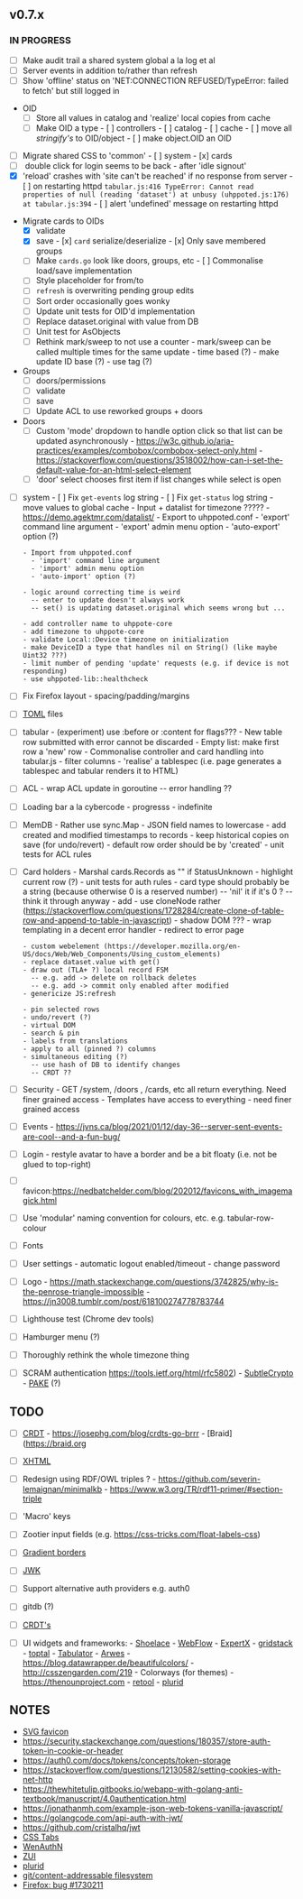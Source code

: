 ## v0.7.x

### IN PROGRESS

- [ ] Make audit trail a shared system global a la log et al
- [ ] Server events in addition to/rather than refresh
- [ ] Show 'offline' status on 'NET:CONNECTION REFUSED/TypeError: failed to fetch' but still logged in

- OID
  - [ ] Store all values in catalog and 'realize' local copies from cache
  - [ ] Make OID a type
        - [ ] controllers
        - [ ] catalog
        - [ ] cache
        - [ ] move all _stringify's_ to OID/object
        - [ ] make object.OID an OID

- [ ] Migrate shared CSS to 'common'
        - [ ] system
        - [x] cards
- [ ] <sigh> double click for login seems to be back - after 'idle signout'
- [x] 'reload' crashes with 'site can't be reached' if no response from server
      - [ ] on restarting httpd
      ```
      tabular.js:416 TypeError: Cannot read properties of null (reading 'dataset')
          at unbusy (uhppoted.js:176)
          at tabular.js:394
      ```
      - [ ] alert 'undefined' message on restarting httpd

- Migrate cards to OIDs
  - [x] validate
  - [x] save
        - [x] `card` serialize/deserialize
        - [x] Only save membered groups
  - [ ] Make `cards.go` look like doors, groups, etc
        - [ ] Commonalise load/save implementation
  - [ ] Style placeholder for from/to
  - [ ] `refresh` is overwriting pending group edits
  - [ ] Sort order occasionally goes wonky
  - [ ] Update unit tests for OID'd implementation
  - [ ] Replace dataset.original with value from DB
  - [ ] Unit test for AsObjects
  - [ ] Rethink mark/sweep to not use a counter
        - mark/sweep can be called multiple times for the same update
        - time based (?)
        - make update ID base (?)
        - use tag (?)

- Groups
  - [ ] doors/permissions
  - [ ] validate
  - [ ] save
  - [ ] Update ACL to use reworked groups + doors

- Doors
  - [ ] Custom 'mode' dropdown to handle option click so that list can be updated asynchronously
        - https://w3c.github.io/aria-practices/examples/combobox/combobox-select-only.html
        - https://stackoverflow.com/questions/3518002/how-can-i-set-the-default-value-for-an-html-select-element
  - [ ] 'door' select chooses first item if list changes while select is open

- [ ] system
      - [ ] Fix `get-events` log string
      - [ ] Fix `get-status` log string
      - move values to global cache
      - Input + datalist for timezone ?????
        - https://demo.agektmr.com/datalist/
      - Export to uhppoted.conf
        - 'export' command line argument 
        - 'export' admin menu option
        - 'auto-export' option (?)

      - Import from uhppoted.conf
        - 'import' command line argument 
        - 'import' admin menu option
        - 'auto-import' option (?)

      - logic around correcting time is weird
        -- enter to update doesn't always work
        -- set() is updating dataset.original which seems wrong but ...

      - add controller name to uhppote-core
      - add timezone to uhppote-core
      - validate Local::Device timezone on initialization
      - make DeviceID a type that handles nil on String() (like maybe Uint32 ???)
      - limit number of pending 'update' requests (e.g. if device is not responding)
      - use uhppoted-lib::healthcheck

- [ ] Fix Firefox layout
      - spacing/padding/margins

- [ ] [TOML](https://toml.io) files

- [ ] tabular
      - (experiment) use :before or :content for flags???
      - New table row submitted with error cannot be discarded
      - Empty list: make first row a 'new' row
      - Commonalise controller and card handling into tabular.js
      - filter columns
      - 'realise' a tablespec (i.e. page generates a tablespec and tabular renders it to HTML)

- [ ] ACL
      - wrap ACL update in goroutine
        -- error handling ??

- [ ] Loading bar a la cybercode
      - progresss
      - indefinite

- [ ] MemDB
      - Rather use sync.Map
      - JSON field names to lowercase
      - add created and modified timestamps to records
      - keep historical copies on save (for undo/revert)
      - default row order should be by 'created'
      - unit tests for ACL rules

- [ ] Card holders
      - Marshal cards.Records as "" if StatusUnknown
      - highlight current row (?)
      - unit tests for auth rules
      - card type should probably be a string (because otherwise 0 is a reserved number)
        -- 'nil' it if it's 0 ?
        -- think it through anyway
      - add
        - use cloneNode rather (https://stackoverflow.com/questions/1728284/create-clone-of-table-row-and-append-to-table-in-javascript)
        - shadow DOM ???
      - wrap templating in a decent error handler
        - redirect to error page

      - custom webelement (https://developer.mozilla.org/en-US/docs/Web/Web_Components/Using_custom_elements)
      - replace dataset.value with get()
      - draw out (TLA+ ?) local record FSM
        -- e.g. add -> delete on rollback deletes
        -- e.g. add -> commit only enabled after modified
      - genericize JS:refresh

      - pin selected rows
      - undo/revert (?)
      - virtual DOM
      - search & pin
      - labels from translations
      - apply to all (pinned ?) columns
      - simultaneous editing (?) 
        -- use hash of DB to identify changes
        -- CRDT ??
      
- [ ] Security
      - GET /system, /doors , /cards, etc all return everything. Need finer grained access 
      - Templates have access to everything - need finer grained access 

- [ ] Events
      - https://jvns.ca/blog/2021/01/12/day-36--server-sent-events-are-cool--and-a-fun-bug/

- [ ] Login
      - restyle avatar to have a border and be a bit floaty (i.e. not be glued to top-right)

- [ ] favicon:https://nedbatchelder.com/blog/202012/favicons_with_imagemagick.html
- [ ] Use 'modular' naming convention for colours, etc. e.g. tabular-row-colour

- [ ] Fonts
- [ ] User settings
      - automatic logout enabled/timeout
      - change password
- [ ] Logo 
      - https://math.stackexchange.com/questions/3742825/why-is-the-penrose-triangle-impossible
      - https://jn3008.tumblr.com/post/618100274778783744
- [ ] Lighthouse test (Chrome dev tools)
- [ ] Hamburger menu (?)
- [ ] Thoroughly rethink the whole timezone thing
- [ ] SCRAM authentication https://tools.ietf.org/html/rfc5802)
      - [SubtleCrypto](https://developer.mozilla.org/en-US/docs/Web/API/SubtleCrypto)
      - [PAKE](https://en.wikipedia.org/wiki/Password-authenticated_key_agreement) (?)

## TODO

- [ ] [CRDT](https://concordant.io/software)
       - https://josephg.com/blog/crdts-go-brrr
       - [Braid](https://braid.org
- [ ] [XHTML](https://www.nayuki.io/page/practical-guide-to-xhtml)
- [ ] Redesign using RDF/OWL triples ? 
      - https://github.com/severin-lemaignan/minimalkb
      - https://www.w3.org/TR/rdf11-primer/#section-triple
- [ ] 'Macro' keys
- [ ] Zootier input fields (e.g. https://css-tricks.com/float-labels-css)
- [ ] [Gradient borders](https://css-tricks.com/gradient-borders-in-css/)
- [ ] [JWK](https://tools.ietf.org/html/rfc7517)
- [ ] Support alternative auth providers e.g. auth0
- [ ] gitdb (?)
- [ ] [CRDT's](https://josephg.com/blog/crdts-are-the-future)
- [ ] UI widgets and frameworks:
      - [Shoelace](https://shoelace.style)
      - [WebFlow](https://www.toptal.com/designers/webflow/webflow-advantages)
      - [ExpertX](https://www.toptal.com/designers/webflow/webflow-advantages)
      - [gridstack](https://gridstackjs.com)
      - [toptal](https://www.toptal.com/designers/ux/notification-design)
      - [Tabulator](http://tabulator.info)
      - [Arwes](https://arwes.dev)
      - https://blog.datawrapper.de/beautifulcolors/
      - http://csszengarden.com/219
      - Colorways (for themes)
      - https://thenounproject.com
      - [retool](https://retool.com)
      - [plurid](https://github.com/plurid/plurid)


## NOTES

- [SVG favicon](https://medium.com/swlh/are-you-using-svg-favicons-yet-a-guide-for-modern-browsers-836a6aace3df)
- https://security.stackexchange.com/questions/180357/store-auth-token-in-cookie-or-header
- https://auth0.com/docs/tokens/concepts/token-storage
- https://stackoverflow.com/questions/12130582/setting-cookies-with-net-http
- https://thewhitetulip.gitbooks.io/webapp-with-golang-anti-textbook/manuscript/4.0authentication.html
- https://jonathanmh.com/example-json-web-tokens-vanilla-javascript/
- https://golangcode.com/api-auth-with-jwt/
- https://github.com/cristalhq/jwt
- [CSS Tabs](https://codepen.io/axelaredz/pen/ipome)
- [WenAuthN](https://trustfoundry.net/passwords-are-dead-long-live-webauthn)
- [ZUI](https://zircleui.github.io/docs/examples/home.html)
- [plurid](https://github.com/plurid/plurid)
- [git/content-addressable filesystem](https://jvns.ca/blog/confusing-explanations)
- [Firefox: bug #1730211](https://bugzilla.mozilla.org/show_bug.cgi?id=1730211)

